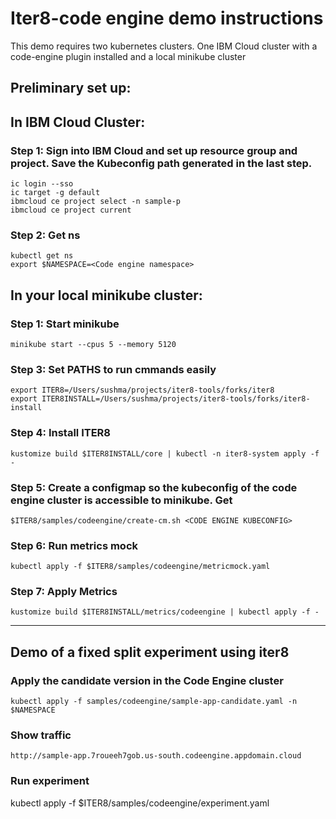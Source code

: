 # Iter8-code engine demo instructions
This demo requires two kubernetes clusters. One IBM Cloud cluster with a code-engine plugin installed and a local minikube cluster

## Preliminary set up:


## In IBM Cloud Cluster:
### Step 1: Sign into IBM Cloud and set up resource group and project. Save the Kubeconfig path generated in the last step.
```
ic login --sso
ic target -g default
ibmcloud ce project select -n sample-p
ibmcloud ce project current 
```

### Step 2: Get ns
```
kubectl get ns
export $NAMESPACE=<Code engine namespace>
```

## In your local minikube cluster:
### Step 1: Start minikube
```
minikube start --cpus 5 --memory 5120
```

### Step 3: Set PATHS to run cmmands easily
```
export ITER8=/Users/sushma/projects/iter8-tools/forks/iter8
export ITER8INSTALL=/Users/sushma/projects/iter8-tools/forks/iter8-install
```

### Step 4: Install ITER8
```
kustomize build $ITER8INSTALL/core | kubectl -n iter8-system apply -f - 
```

### Step 5: Create a configmap so the kubeconfig of the code engine cluster is accessible to minikube. Get 
```
$ITER8/samples/codeengine/create-cm.sh <CODE ENGINE KUBECONFIG>
```

### Step 6: Run metrics mock
```
kubectl apply -f $ITER8/samples/codeengine/metricmock.yaml 
```

### Step 7: Apply Metrics
```
kustomize build $ITER8INSTALL/metrics/codeengine | kubectl apply -f - 
```

------------------------------------------------
## Demo of a fixed split experiment using iter8

### Apply the candidate version in the Code Engine cluster
```
kubectl apply -f samples/codeengine/sample-app-candidate.yaml -n $NAMESPACE
```

### Show traffic
```
http://sample-app.7roueeh7gob.us-south.codeengine.appdomain.cloud
```

### Run experiment
kubectl apply -f $ITER8/samples/codeengine/experiment.yaml